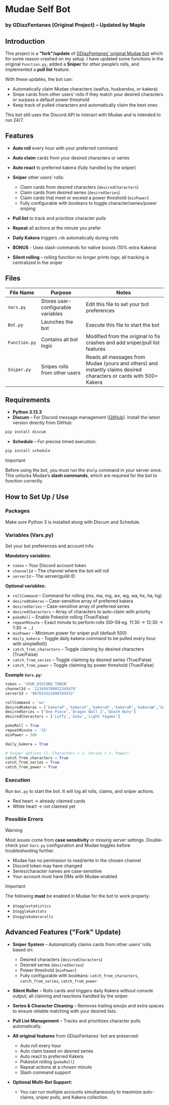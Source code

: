 
# Mudae Self Bot

### by GDiazFentanes (Original Project) – Updated by Maple

## Introduction

This project is a **"fork"/update** of [GDiazFentanes’ original Mudae bot](https://github.com/GuilleDiazFentanes/AutoClaim-AutoRoll-AutoReact-MudaeBot-2025) which for some reason crashed on my setup.
I have updated some functions in the original `Function.py`, added a **Sniper** for other people’s rolls, and implemented a **pull list** feature.

With these updates, the bot can:

* Automatically claim Mudae characters (waifus, husbandos, or kakera)
* Snipe cards from other users’ rolls if they match your desired characters or surpass a default power threshold
* Keep track of pulled characters and automatically claim the best ones

This bot still uses the Discord API to interact with Mudae and is intended to run 24/7.

## Features

* **Auto roll** every hour with your preferred command
* **Auto claim** cards from your desired characters or series
* **Auto react** to preferred kakera (fully handled by the sniper)
* **Sniper** other users’ rolls:

  * Claim cards from desired characters (`desiredCharacters`)
  * Claim cards from desired series (`desiredSeries`)
  * Claim cards that meet or exceed a power threshold (`minPower`)
  * Fully configurable with booleans to toggle character/series/power sniping
* **Pull list** to track and prioritize character pulls
* **Repeat** all actions at the minute you prefer
* **Daily Kakera** triggers `/dk` automatically during rolls
* **BONUS** - Uses slash commands for native boosts (10% extra Kakera)
* **Silent rolling** – rolling function no longer prints logs; all tracking is centralized in the sniper

## Files

| File Name     | Purpose                            | Notes                                                                                                              |
| ------------- | ---------------------------------- | ------------------------------------------------------------------------------------------------------------------ |
| `Vars.py`     | Stores user-configurable variables | Edit this file to set your bot preferences                                                                         |
| `Bot.py`      | Launches the bot                   | Execute this file to start the bot                                                                                 |
| `Function.py` | Contains all bot logic             | Modified from the original to fix crashes and add sniper/pull list features                                        |
| `Sniper.py`   | Snipes rolls from other users      | Reads all messages from Mudae (yours and others) and instantly claims desired characters or cards with 500+ Kakera |

## Requirements

* **Python 3.13.3**
* **Discum** – For Discord message management ([GitHub](https://github.com/Merubokkusu/Discord-S.C.U.M)). Install the latest version directly from GitHub:

```bash
pip install discum
```

* **Schedule** – For precise timed execution:

```bash
pip install schedule
```

> [!IMPORTANT]
> Before using the bot, you must run the `$help` command in your server once.
> This unlocks Mudae’s **slash commands**, which are required for the bot to function correctly.


## How to Set Up / Use

### Packages

Make sure Python 3 is installed along with Discum and Schedule.

### Variables (Vars.py)

Set your bot preferences and account info:

**Mandatory variables:**

* `token` – Your Discord account token
* `channelId` – The channel where the bot will roll
* `serverId` – The server/guild ID

**Optional variables:**

* `rollCommand` – Command for rolling (mx, ma, mg, wx, wg, wa, hx, ha, hg)
* `desiredKakeras` – Case-sensitive array of preferred kakera
* `desiredSeries` – Case-sensitive array of preferred series
* `desiredCharacters` – Array of characters to auto-claim with priority
* `pokeRoll` – Enable Pokeslot rolling (True/False)
* `repeatMinute` – Exact minute to perform rolls (00–59 eg. 11:30 → 12:30 → 1:30 → ...)
* `minPower` – Minimum power for sniper pull (default 500)
* `daily_kakera` - Toggle daily kakera command to be pulled every hour with simpleRoll()
* `catch_from_characters` – Toggle claiming by desired characters (True/False)
* `catch_from_series` – Toggle claiming by desired series (True/False)
* `catch_from_power` – Toggle claiming by power threshold (True/False)

**Example `Vars.py`:**

```python
token = 'YOUR_DISCORD_TOKEN'
channelId = '123456789012345678'
serverId = '987654321098765432'

rollCommand = 'wx'
desiredKakeras = ['kakeraP','kakeraY','kakeraO','kakeraR','kakeraW','kakeraL']
desiredSeries = ['One Piece','Dragon Ball Z','Death Note']
desiredCharacters = ['Luffy','Goku','Light Yagami']

pokeRoll = True
repeatMinute = '25'
minPower = 500

daily_kakera = True

# Sniper options (1. Characters > 2. Series > 3. Power)
catch_from_characters = True
catch_from_series = True
catch_from_power = True
```

### Execution

Run `Bot.py` to start the bot. It will log all rolls, claims, and sniper actions.

* Red heart → already claimed cards
* White heart → not claimed yet

### Possible Errors

> [!WARNING]
> Most issues come from **case sensitivity** or missing server settings. Double-check your `Vars.py` configuration and Mudae toggles before troubleshooting further.

* Mudae has no permission to read/write in the chosen channel
* Discord token may have changed
* Series/character names are case-sensitive
* Your account must have DMs with Mudae enabled

> [!IMPORTANT]
> The following **must** be enabled in Mudae for the bot to work properly:
>
> * `$togglestatistics`
> * `$togglekakstats`
> * `$togglekakerarolls`

## Advanced Features ("Fork" Update)

* **Sniper System** – Automatically claims cards from other users’ rolls based on:

  * Desired characters (`desiredCharacters`)
  * Desired series (`desiredSeries`)
  * Power threshold (`minPower`)
  * Fully configurable with booleans: `catch_from_characters`, `catch_from_series`, `catch_from_power`

* **Silent Roller** – Rolls cards and triggers daily Kakera without console output; all claiming and reactions handled by the sniper.

* **Series & Character Cleaning** – Removes trailing emojis and extra spaces to ensure reliable matching with your desired lists.

* **Pull List Management** – Tracks and prioritizes character pulls automatically.

* **All original features** from GDiazFentanes’ bot are preserved:
  
  * Auto roll every hour
  * Auto claim based on desired series
  * Auto react to preferred Kakera
  * Pokeslot rolling (`pokeRoll`)
  * Repeat actions at a chosen minute
  * Slash command support
  
* **Optional Multi-Bot Support:**

  * You can run multiple accounts simultaneously to maximize auto-claims, sniper pulls, and Kakera collection.